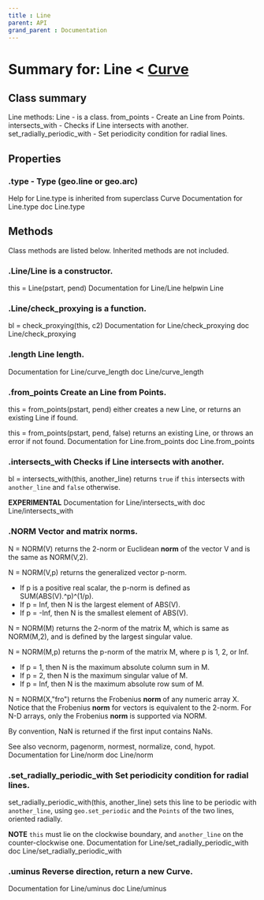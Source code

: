 ```yaml
---
title : Line
parent: API
grand_parent : Documentation
---
```

# Summary for: **Line**  < [Curve](Curve.html)

## Class summary

Line methods:
Line - is a class.
from_points - Create an Line from Points.
intersects_with - Checks if Line intersects with another.
set_radially_periodic_with - Set periodicity condition for radial lines.

## Properties

### .**type** - Type (geo.line or geo.arc)
Help for Line.type is inherited from superclass Curve
Documentation for Line.type
doc Line.type


## Methods

Class methods are listed below. Inherited methods are not included.

### .**Line**/Line is a constructor.
this = Line(pstart, pend)
Documentation for Line/Line
helpwin Line

### .Line/**check_proxying** is a function.
bl = check_proxying(this, c2)
Documentation for Line/check_proxying
doc Line/check_proxying

### .length Line length.
Documentation for Line/curve_length
doc Line/curve_length

### .**from_points** Create an Line from Points.

this = from_points(pstart, pend) either creates a new Line, or
returns an existing Line if found.

this = from_points(pstart, pend, false) returns an existing Line,
or throws an error if not found.
Documentation for Line.from_points
doc Line.from_points

### .**intersects_with** Checks if Line intersects with another.

bl = intersects_with(this, another_line) returns `true` if `this`
intersects with `another_line` and `false` otherwise.

**EXPERIMENTAL**
Documentation for Line/intersects_with
doc Line/intersects_with

### .NORM   Vector and matrix **norm**s.
N = NORM(V) returns the 2-norm or Euclidean **norm** of the vector V and is
the same as NORM(V,2).

N = NORM(V,p) returns the generalized vector p-norm.
* If p is a positive real scalar, the p-norm is defined as
SUM(ABS(V).^p)^(1/p).
* If p = Inf, then N is the largest element of ABS(V).
* If p = -Inf, then N is the smallest element of ABS(V).

N = NORM(M) returns the 2-norm of the matrix M, which is same as
NORM(M,2), and is defined by the largest singular value.

N = NORM(M,p) returns the p-norm of the matrix M, where p is 1, 2, or
Inf.
* If p = 1, then N is the maximum absolute column sum in M.
* If p = 2, then N is the maximum singular value of M.
* If p = Inf, then N is the maximum absolute row sum of M.

N = NORM(X,"fro") returns the Frobenius **norm** of any numeric array X.
Notice that the Frobenius **norm** for vectors is equivalent to the 2-norm.
For N-D arrays, only the Frobenius **norm** is supported via NORM.

By convention, NaN is returned if the first input contains NaNs.

See also vecnorm, pagenorm, normest, normalize, cond, hypot.
Documentation for Line/norm
doc Line/norm

### .**set_radially_periodic_with** Set periodicity condition for radial lines.

set_radially_periodic_with(this, another_line) sets this line to be
periodic with `another_line`, using `geo.set_periodic` and the `Points`
of the two lines, oriented radially.

**NOTE**  `this` must lie on the clockwise boundary, and `another_line` on
the counter-clockwise one.
Documentation for Line/set_radially_periodic_with
doc Line/set_radially_periodic_with

### .**uminus** Reverse direction, return a new Curve.
Documentation for Line/uminus
doc Line/uminus


